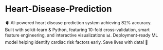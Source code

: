 # Heart-Disease-Prediction
🫀 AI-powered heart disease prediction system achieving 82% accuracy. Built with scikit-learn &amp; Python, featuring 10-fold cross-validation, smart feature engineering, and interactive visualizations 📊. Deployment-ready ML model helping identify cardiac risk factors early. Save lives with data! 💙
